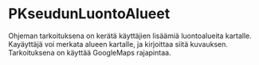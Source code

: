 # PKseudunLuontoAlueet
Ohjeman tarkoituksena on kerätä käyttäjien lisäämiä luontoalueita kartalle.
Kayäyttäjä voi merkata alueen kartalle, ja kirjoittaa siitä kuvauksen.
Tarkoituksena on käyttää GoogleMaps rajapintaa. 
